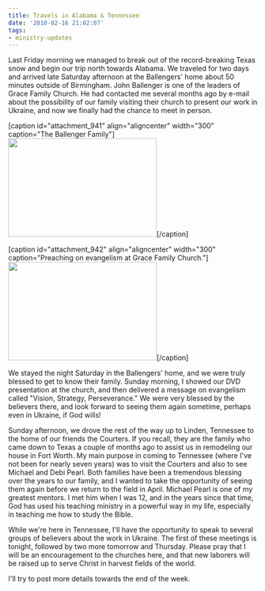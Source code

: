 ```yaml
---
title: Travels in Alabama & Tennessee
date: '2010-02-16 21:02:07'
tags:
- ministry-updates
---
```


Last Friday morning we managed to break out of the record-breaking Texas snow and begin our trip north towards Alabama. We traveled for two days and arrived late Saturday afternoon at the Ballengers' home about 50 minutes outside of Birmingham. John Ballenger is one of the leaders of Grace Family Church. He had contacted me several months ago by e-mail about the possibility of our family visiting their church to present our work in Ukraine, and now we finally had the chance to meet in person.

[caption id="attachment_941" align="aligncenter" width="300" caption="The Ballenger Family"]<a href="https://s3.amazonaws.com/images.ofreport.com/2010/02/DSC_8575.jpg"><img class="size-medium wp-image-941" title="DSC_8575" src="https://s3.amazonaws.com/images.ofreport.com/2010/02/DSC_8575-300x199.jpg" alt="" width="300" height="199" /></a>[/caption]

[caption id="attachment_942" align="aligncenter" width="300" caption="Preaching on evangelism at Grace Family Church."]<a href="https://s3.amazonaws.com/images.ofreport.com/2010/02/DSC_8567.jpg"><img class="size-medium wp-image-942" title="DSC_8567" src="https://s3.amazonaws.com/images.ofreport.com/2010/02/DSC_8567-300x199.jpg" alt="" width="300" height="199" /></a>[/caption]

We stayed the night Saturday in the Ballengers' home, and we were truly blessed to get to know their family. Sunday morning, I showed our DVD presentation at the church, and then delivered a message on evangelism called "Vision, Strategy, Perseverance." We were very blessed by the believers there, and look forward to seeing them again sometime, perhaps even in Ukraine, if God wills!

Sunday afternoon, we drove the rest of the way up to Linden, Tennessee to the home of our friends the Courters. If you recall, they are the family who came down to Texas a couple of months ago to assist us in remodeling our house in Fort Worth. My main purpose in coming to Tennessee (where I've not been for nearly seven years) was to visit the Courters and also to see Michael and Debi Pearl. Both families have been a tremendous blessing over the years to our family, and I wanted to take the opportunity of seeing them again before we return to the field in April. Michael Pearl is one of my greatest mentors. I met him when I was 12, and in the years since that time, God has used his teaching ministry in a powerful way in my life, especially in teaching me how to study the Bible.

While we're here in Tennessee, I'll have the opportunity to speak to several groups of believers about the work in Ukraine. The first of these meetings is tonight, followed by two more tomorrow and Thursday. Please pray that I will be an encouragement to the churches here, and that new laborers will be raised up to serve Christ in harvest fields of the world.

I'll try to post more details towards the end of the week.

<input id="gwProxy" type="hidden" />

<!--Session data-->
<input id="jsProxy" onclick="jsCall();" type="hidden" />

<input id="gwProxy" type="hidden" /><input id="jsProxy" onclick="jsCall();" type="hidden" />
